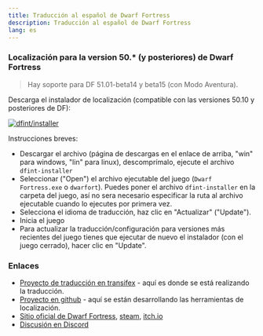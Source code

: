 ```yaml
---
title: Traducción al español de Dwarf Fortress
description: Traducción al español de Dwarf Fortress
lang: es
---
```


### Localización para la version 50.* (y posteriores) de Dwarf Fortress

> Hay soporte para DF 51.01-beta14 y beta15 (con Modo Aventura).

Descarga el instalador de localización (compatible con las versiones 50.10 y posteriores de DF):

[![dfint/installer](https://img.shields.io/badge/dfint%2Finstaller-forestgreen?style=for-the-badge)](https://github.com/dfint/installer/releases/latest)

Instrucciones breves:
- Descargar el archivo (página de descargas en el enlace de arriba, "win" para windows, "lin" para linux), descomprímalo, ejecute el archivo `dfint-installer`
- Seleccionar ("Open") el archivo ejecutable del juego (`Dwarf Fortress.exe` o `dwarfort`). Puedes poner el archivo `dfint-installer` en la carpeta del juego, así no sera necesario especificar la ruta al archivo ejecutable cuando lo ejecutes por primera vez.
- Selecciona el idioma de traducción, haz clic en "Actualizar" ("Update").
- Inicia el juego
- Para actualizar la traducción/configuración para versiones más recientes del juego tienes que ejecutar de nuevo el instalador (con el juego cerrado), hacer clic en "Update".

### Enlaces

- [Proyecto de traducción en transifex](https://app.transifex.com/dwarf-fortress-translation/dwarf-fortress-steam) - aquí es donde se está realizando la traducción.
- [Proyecto en github](https://github.com/dfint) - aquí se están desarrollando las herramientas de localización.
- [Sitio oficial de Dwarf Fortress](https://bay12games.com/dwarves/), [steam](https://store.steampowered.com/app/975370/Dwarf_Fortress/), [itch.io](https://kitfoxgames.itch.io/dwarf-fortress)
- [Discusión en Discord](https://discord.gg/YBecbmYC)
